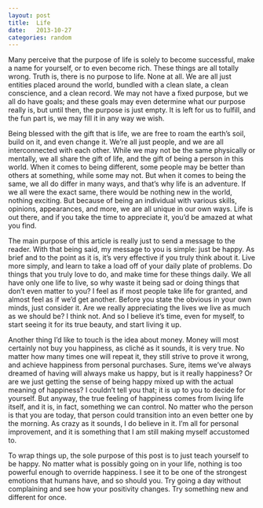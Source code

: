 ```yaml
---
layout: post
title:  Life
date:   2013-10-27
categories: random
---
```


Many perceive that the purpose of life is solely to become successful, make a name for yourself, or to even become rich. These things are all totally wrong. Truth is, there is no purpose to life. None at all. We are all just entities placed around the world, bundled with a clean slate, a clean conscience, and a clean record. We may not have a fixed purpose, but we all do have goals; and these goals may even determine what our purpose really is, but until then, the purpose is just empty. It is left for us to fulfill, and the fun part is, we may fill it in any way we wish.

Being blessed with the gift that is life, we are free to roam the earth’s soil, build on it, and even change it. We’re all just people, and we are all interconnected with each other. While we may not be the same physically or mentally, we all share the gift of life, and the gift of being a person in this world. When it comes to being different, some people may be better than others at something, while some may not. But when it comes to being the same, we all do differ in many ways, and that’s why life is an adventure. If we all were the exact same, there would be nothing new in the world, nothing exciting. But because of being an individual with various skills, opinions, appearances, and more, we are all unique in our own ways. Life is out there, and if you take the time to appreciate it, you’d be amazed at what you find.

The main purpose of this article is really just to send a message to the reader. With that being said, my message to you is simple: just be happy. As brief and to the point as it is, it’s very effective if you truly think about it. Live more simply, and learn to take a load off of your daily plate of problems. Do things that you truly love to do, and make time for these things daily. We all have only one life to live, so why waste it being sad or doing things that don’t even matter to you? I feel as if most people take life for granted, and almost feel as if we’d get another. Before you state the obvious in your own minds, just consider it. Are we really appreciating the lives we live as much as we should be? I think not. And so I believe it’s time, even for myself, to start seeing it for its true beauty, and start living it up.

Another thing I’d like to touch is the idea about money. Money will most certainly not buy you happiness, as cliché as it sounds, it is very true. No matter how many times one will repeat it, they still strive to prove it wrong, and achieve happiness from personal purchases. Sure, items we’ve always dreamed of having will always make us happy, but is it really happiness? Or are we just getting the sense of being happy mixed up with the actual meaning of happiness? I couldn’t tell you that; it is up to you to decide for yourself. But anyway, the true feeling of happiness comes from living life itself, and it is, in fact, something we can control. No matter who the person is that you are today, that person could transition into an even better one by the morning. As crazy as it sounds, I do believe in it. I’m all for personal improvement, and it is something that I am still making myself accustomed to.

To wrap things up, the sole purpose of this post is to just teach yourself to be happy. No matter what is possibly going on in your life, nothing is too powerful enough to override happiness. I see it to be one of the strongest emotions that humans have, and so should you. Try going a day without complaining and see how your positivity changes. Try something new and different for once.